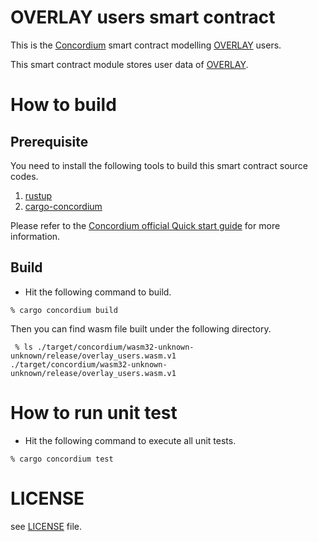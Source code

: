 # OVERLAY users smart contract

This is the [Concordium](https://concordium.com/) smart contract modelling
[OVERLAY](https://overlay.global/) users.

This smart contract module stores user data of [OVERLAY](https://overlay.global/).

# How to build

## Prerequisite

You need to install the following tools to build this smart contract source codes.

1. [rustup](https://rustup.rs/)
2. [cargo-concordium](https://developer.concordium.software/en/mainnet/net/installation/downloads-testnet.html#cargo-concordium-testnet)

Please refer to the [Concordium official Quick start guide](https://developer.concordium.software/en/mainnet/smart-contracts/guides/quick-start.html)
for more information.

## Build

* Hit the following command to build.

```shell
% cargo concordium build
```

Then you can find wasm file built under the following directory.

```shell
 % ls ./target/concordium/wasm32-unknown-unknown/release/overlay_users.wasm.v1 
./target/concordium/wasm32-unknown-unknown/release/overlay_users.wasm.v1
```

# How to run unit test

* Hit the following command to execute all unit tests. 

```shell
% cargo concordium test
```

# LICENSE

see [LICENSE](./LICENSE) file.
